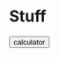 <html> 
  <h1>Stuff</h1>
     <a href="https://daleksupreme1.github.io/calculator/"><button>calculator</button></a>
</html>
